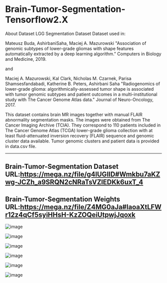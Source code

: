# Brain-Tumor-Segmentation-Tensorflow2.X
About Dataset
LGG Segmentation Dataset
Dataset used in:

Mateusz Buda, AshirbaniSaha, Maciej A. Mazurowski "Association of genomic subtypes of lower-grade gliomas with shape features automatically extracted by a deep learning algorithm." Computers in Biology and Medicine, 2019.

and

Maciej A. Mazurowski, Kal Clark, Nicholas M. Czarnek, Parisa Shamsesfandabadi, Katherine B. Peters, Ashirbani Saha "Radiogenomics of lower-grade glioma: algorithmically-assessed tumor shape is associated with tumor genomic subtypes and patient outcomes in a multi-institutional study with The Cancer Genome Atlas data." Journal of Neuro-Oncology, 2017.

This dataset contains brain MR images together with manual FLAIR abnormality segmentation masks.
The images were obtained from The Cancer Imaging Archive (TCIA).
They correspond to 110 patients included in The Cancer Genome Atlas (TCGA) lower-grade glioma collection with at least fluid-attenuated inversion recovery (FLAIR) sequence and genomic cluster data available.
Tumor genomic clusters and patient data is provided in data.csv file.

--------------------

Brain-Tumor-Segmentation Dataset URL:https://mega.nz/file/g4lUGIID#Wmkbu7aKZwg-JCZh_a9SRQN2cNRaTsVZlEDKk6uxT_4
--------------------

Brain-Tumor-Segmentation Weights URL:https://mega.nz/file/Z4MG0aJa#laoaXtLFWr12z4qCf5syiHHsH-KzZOQeiUtpwjJqoxk
--------------------


![image](https://github.com/wade0125/Brain-Tumor-Segmentation-Tensorflow2.X/blob/main/img/rate%20dataset.png)

![image](https://github.com/wade0125/Brain-Tumor-Segmentation-Tensorflow2.X/blob/main/img/show%20dataset.png)


![image](https://github.com/wade0125/Brain-Tumor-Segmentation-Tensorflow2.X/blob/main/img/Training_history%20U-Net.png)



![image](https://github.com/wade0125/Brain-Tumor-Segmentation-Tensorflow2.X/blob/main/img/U-Net%20Predict%20Result.png)


![image](https://github.com/wade0125/Brain-Tumor-Segmentation-Tensorflow2.X/blob/main/img/Training%20VGG19_U-Net.png)



![image](https://github.com/wade0125/Brain-Tumor-Segmentation-Tensorflow2.X/blob/main/img/VGG19_U-Net%20predict%20result.png)


